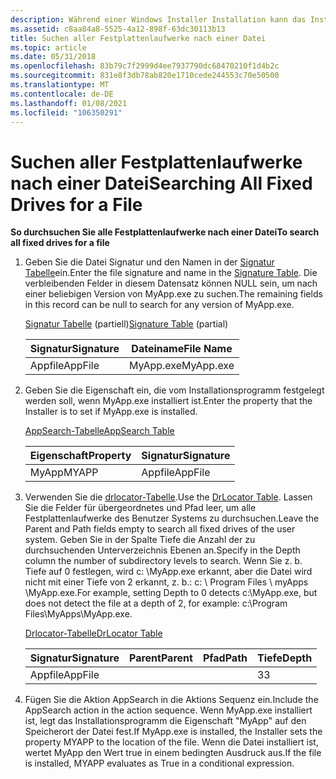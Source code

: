 ```yaml
---
description: Während einer Windows Installer Installation kann das Installationsprogramm alle Festplattenlaufwerke nach einer Datei durchsuchen.
ms.assetid: c8aa84a8-5525-4a12-898f-63dc30113b13
title: Suchen aller Festplattenlaufwerke nach einer Datei
ms.topic: article
ms.date: 05/31/2018
ms.openlocfilehash: 83b79c7f2999d4ee7937790dc68470210f1d4b2c
ms.sourcegitcommit: 831e8f3db78ab820e1710cede244553c70e50500
ms.translationtype: MT
ms.contentlocale: de-DE
ms.lasthandoff: 01/08/2021
ms.locfileid: "106350291"
---
```

# <a name="searching-all-fixed-drives-for-a-file"></a><span data-ttu-id="995ad-103">Suchen aller Festplattenlaufwerke nach einer Datei</span><span class="sxs-lookup"><span data-stu-id="995ad-103">Searching All Fixed Drives for a File</span></span>

<span data-ttu-id="995ad-104">**So durchsuchen Sie alle Festplattenlaufwerke nach einer Datei**</span><span class="sxs-lookup"><span data-stu-id="995ad-104">**To search all fixed drives for a file**</span></span>

1.  <span data-ttu-id="995ad-105">Geben Sie die Datei Signatur und den Namen in der [Signatur Tabelle](signature-table.md)ein.</span><span class="sxs-lookup"><span data-stu-id="995ad-105">Enter the file signature and name in the [Signature Table](signature-table.md).</span></span> <span data-ttu-id="995ad-106">Die verbleibenden Felder in diesem Datensatz können NULL sein, um nach einer beliebigen Version von MyApp.exe zu suchen.</span><span class="sxs-lookup"><span data-stu-id="995ad-106">The remaining fields in this record can be null to search for any version of MyApp.exe.</span></span>

    <span data-ttu-id="995ad-107">[Signatur Tabelle](signature-table.md) (partiell)</span><span class="sxs-lookup"><span data-stu-id="995ad-107">[Signature Table](signature-table.md) (partial)</span></span>

    

    | <span data-ttu-id="995ad-108">Signatur</span><span class="sxs-lookup"><span data-stu-id="995ad-108">Signature</span></span>          | <span data-ttu-id="995ad-109">Dateiname</span><span class="sxs-lookup"><span data-stu-id="995ad-109">File Name</span></span>            |
    |--------------------|----------------------|
    | <span data-ttu-id="995ad-110">Appfile</span><span class="sxs-lookup"><span data-stu-id="995ad-110">AppFile</span></span><br/> | <span data-ttu-id="995ad-111">MyApp.exe</span><span class="sxs-lookup"><span data-stu-id="995ad-111">MyApp.exe</span></span><br/> |

    

     

2.  <span data-ttu-id="995ad-112">Geben Sie die Eigenschaft ein, die vom Installationsprogramm festgelegt werden soll, wenn MyApp.exe installiert ist.</span><span class="sxs-lookup"><span data-stu-id="995ad-112">Enter the property that the Installer is to set if MyApp.exe is installed.</span></span>

    [<span data-ttu-id="995ad-113">AppSearch-Tabelle</span><span class="sxs-lookup"><span data-stu-id="995ad-113">AppSearch Table</span></span>](appsearch-table.md)

    

    | <span data-ttu-id="995ad-114">Eigenschaft</span><span class="sxs-lookup"><span data-stu-id="995ad-114">Property</span></span>         | <span data-ttu-id="995ad-115">Signatur</span><span class="sxs-lookup"><span data-stu-id="995ad-115">Signature</span></span>          |
    |------------------|--------------------|
    | <span data-ttu-id="995ad-116">MyApp</span><span class="sxs-lookup"><span data-stu-id="995ad-116">MYAPP</span></span><br/> | <span data-ttu-id="995ad-117">Appfile</span><span class="sxs-lookup"><span data-stu-id="995ad-117">AppFile</span></span><br/> |

    

     

3.  <span data-ttu-id="995ad-118">Verwenden Sie die [drlocator-Tabelle](drlocator-table.md).</span><span class="sxs-lookup"><span data-stu-id="995ad-118">Use the [DrLocator Table](drlocator-table.md).</span></span> <span data-ttu-id="995ad-119">Lassen Sie die Felder für übergeordnetes und Pfad leer, um alle Festplattenlaufwerke des Benutzer Systems zu durchsuchen.</span><span class="sxs-lookup"><span data-stu-id="995ad-119">Leave the Parent and Path fields empty to search all fixed drives of the user system.</span></span> <span data-ttu-id="995ad-120">Geben Sie in der Spalte Tiefe die Anzahl der zu durchsuchenden Unterverzeichnis Ebenen an.</span><span class="sxs-lookup"><span data-stu-id="995ad-120">Specify in the Depth column the number of subdirectory levels to search.</span></span> <span data-ttu-id="995ad-121">Wenn Sie z. b. Tiefe auf 0 festlegen, wird c: \\MyApp.exe erkannt, aber die Datei wird nicht mit einer Tiefe von 2 erkannt, z. b.: c: \\ Program Files \\ myApps \\MyApp.exe.</span><span class="sxs-lookup"><span data-stu-id="995ad-121">For example, setting Depth to 0 detects c:\\MyApp.exe, but does not detect the file at a depth of 2, for example: c:\\Program Files\\MyApps\\MyApp.exe.</span></span>

    [<span data-ttu-id="995ad-122">Drlocator-Tabelle</span><span class="sxs-lookup"><span data-stu-id="995ad-122">DrLocator Table</span></span>](drlocator-table.md)

    

    | <span data-ttu-id="995ad-123">Signatur</span><span class="sxs-lookup"><span data-stu-id="995ad-123">Signature</span></span>          | <span data-ttu-id="995ad-124">Parent</span><span class="sxs-lookup"><span data-stu-id="995ad-124">Parent</span></span> | <span data-ttu-id="995ad-125">Pfad</span><span class="sxs-lookup"><span data-stu-id="995ad-125">Path</span></span> | <span data-ttu-id="995ad-126">Tiefe</span><span class="sxs-lookup"><span data-stu-id="995ad-126">Depth</span></span>        |
    |--------------------|--------|------|--------------|
    | <span data-ttu-id="995ad-127">Appfile</span><span class="sxs-lookup"><span data-stu-id="995ad-127">AppFile</span></span><br/> |        |      | <span data-ttu-id="995ad-128">3</span><span class="sxs-lookup"><span data-stu-id="995ad-128">3</span></span><br/> |

    

     

4.  <span data-ttu-id="995ad-129">Fügen Sie die Aktion AppSearch in die Aktions Sequenz ein.</span><span class="sxs-lookup"><span data-stu-id="995ad-129">Include the AppSearch action in the action sequence.</span></span> <span data-ttu-id="995ad-130">Wenn MyApp.exe installiert ist, legt das Installationsprogramm die Eigenschaft "MyApp" auf den Speicherort der Datei fest.</span><span class="sxs-lookup"><span data-stu-id="995ad-130">If MyApp.exe is installed, the Installer sets the property MYAPP to the location of the file.</span></span> <span data-ttu-id="995ad-131">Wenn die Datei installiert ist, wertet MyApp den Wert true in einem bedingten Ausdruck aus.</span><span class="sxs-lookup"><span data-stu-id="995ad-131">If the file is installed, MYAPP evaluates as True in a conditional expression.</span></span>

 

 




